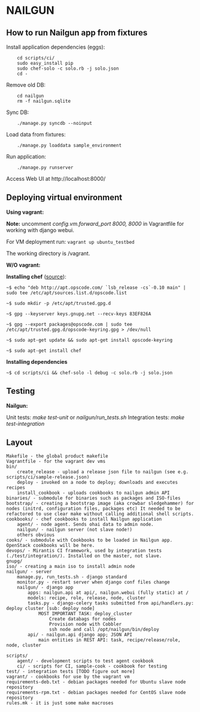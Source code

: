 NAILGUN
=======

How to run Nailgun app from fixtures
------------------------------------
Install application dependencies (eggs):

        cd scripts/ci/
        sudo easy_install pip
        sudo chef-solo -c solo.rb -j solo.json
        cd -

Remove old DB:

        cd nailgun
        rm -f nailgun.sqlite

Sync DB:

        ./manage.py syncdb --noinput

Load data from fixtures:

        ./manage.py loaddata sample_environment

Run application:

        ./manage.py runserver

Access Web UI at http://localhost:8000/


Deploying virtual environment
-----------------------------

**Using vagrant:**

**Note:** uncomment *config.vm.forward_port 8000, 8000* in Vagrantfile for working with django webui.

For VM deployment run:
`vagrant up ubuntu_testbed`

The working directory is /vagrant.

**W/O vagrant:**

**Installing chef** ([source](http://wiki.opscode.com/display/chef/Installing+Chef+Server+on+Debian+or+Ubuntu+using+Packages "Opscode Wiki")): 

``~$ echo "deb http://apt.opscode.com/ `lsb_release -cs`-0.10 main" | sudo tee /etc/apt/sources.list.d/opscode.list ``

``~$ sudo mkdir -p /etc/apt/trusted.gpg.d``

``~$ gpg --keyserver keys.gnupg.net --recv-keys 83EF826A``

``~$ gpg --export packages@opscode.com | sudo tee /etc/apt/trusted.gpg.d/opscode-keyring.gpg > /dev/null ``

``~$ sudo apt-get update && sudo apt-get install opscode-keyring ``

``~$ sudo apt-get install chef``

**Installing dependencies**

``~$ cd scripts/ci && chef-solo -l debug -c solo.rb -j solo.json ``

Testing
-------

**Nailgun:**

Unit tests: *make test-unit* or *nailgun/run_tests.sh*
Integration tests: *make test-integration*

Layout
------

    Makefile - the global product makefile
    Vagrantfile - for the vagrant dev vms
    bin/
        create_release - upload a release json file to nailgun (see e.g. scripts/ci/sample-release.json)
        deploy - invoked on a node to deploy; downloads and executes recipes
        install_cookbook - uploads cookbooks to nailgun admin API
    binaries/ - submodule for binaries such as packages and ISO-files
    bootstrap/ - creating a bootstrap image (aka crowbar sledgehammer) for nodes (initrd, configuration files, packages etc) It needed to be refactored to use clear make without calling additional shell scripts.
    cookbooks/ - chef cookbooks to install Nailgun application
        agent/ - node agent. Sends ohai data to admin node.
        nailgun/ - nailgun server (not slave node!)
        others obvious
    cooks/ - submodule with Cookbooks to be loaded in Nailgun app. OpenStack cookbooks will be here.
    devops/ - Mirantis CI framework, used by integration tests (./test/integration/). Installed on the master, not slave.
    gnupg/
    iso/ - creating a main iso to install admin node
    nailgun/ - server
        manage.py, run_tests.sh - django standard
        monitor.py - restart server when django conf files change
        nailgun/ - django app 
            apps: nailgun.api at api/, nailgun.webui (fully static) at /
            models: recipe, role, release, node, cluster
            tasks.py - django-celery tasks submitted from api/handlers.py: deploy cluster [sub: deploy node]
                MOST IMPORTANT TASK: deploy_cluster
                    Create databags for nodes
                    Provision node with Cobbler
                    ssh node and call /opt/nailgun/bin/deploy
            api/ - nailgun.api django app; JSON API
                main entities in REST API: task, recipe/release/role, node, cluster
                
    scripts/
        agent/ - development scripts to test agent cookbook
        ci/ - scripts for CI, sample-cook - cookbook for testing
    test/ - integration tests [TODO figure out more]
    vagrant/ - cookbooks for use by the vagrant vm
    requirements-deb.txt - debian packages needed for Ubuntu slave node repository
    requirements-rpm.txt - debian packages needed for CentOS slave node repository
    rules.mk - it is just some make macroses
